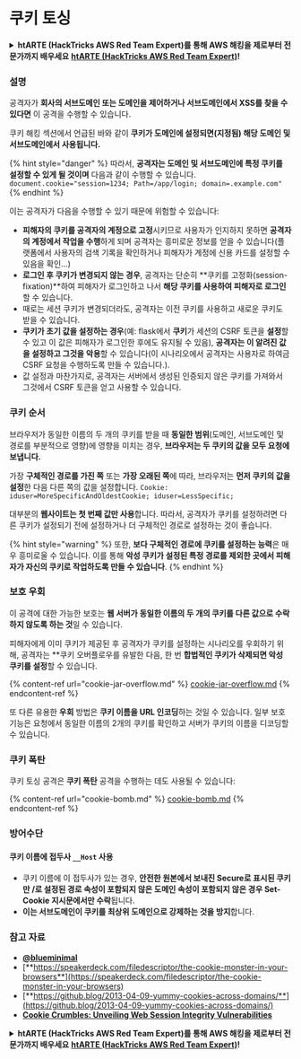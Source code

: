 # 쿠키 토싱

<details>

<summary><strong>htARTE (HackTricks AWS Red Team Expert)를 통해 AWS 해킹을 제로부터 전문가까지 배우세요</strong> <a href="https://training.hacktricks.xyz/courses/arte"><strong>htARTE (HackTricks AWS Red Team Expert)</strong></a><strong>!</strong></summary>

HackTricks를 지원하는 다른 방법:

* **회사가 HackTricks에 광고되길 원하거나** **HackTricks를 PDF로 다운로드**하려면 [**SUBSCRIPTION PLANS**](https://github.com/sponsors/carlospolop)를 확인하세요!
* [**공식 PEASS & HackTricks 스왜그**](https://peass.creator-spring.com)를 구매하세요
* [**The PEASS Family**](https://opensea.io/collection/the-peass-family)를 발견하세요, 당사의 독점 [**NFTs**](https://opensea.io/collection/the-peass-family) 컬렉션
* **💬 [**Discord 그룹**](https://discord.gg/hRep4RUj7f)에 가입하거나 [**텔레그램 그룹**](https://t.me/peass)에 가입하거나 **트위터** 🐦 [**@carlospolopm**](https://twitter.com/hacktricks\_live)**를 팔로우하세요**.
* **해킹 트릭을 공유하려면 PR을 제출하여** [**HackTricks**](https://github.com/carlospolop/hacktricks) 및 [**HackTricks Cloud**](https://github.com/carlospolop/hacktricks-cloud) github 저장소를 확인하세요.

</details>

### 설명

공격자가 **회사의 서브도메인 또는 도메인을 제어하거나 서브도메인에서 XSS를 찾을 수 있다면** 이 공격을 수행할 수 있습니다.

쿠키 해킹 섹션에서 언급된 바와 같이 **쿠키가 도메인에 설정되면(지정됨) 해당 도메인 및 서브도메인에서 사용됩니다.**

{% hint style="danger" %}
따라서, **공격자는 도메인 및 서브도메인에 특정 쿠키를 설정할 수 있게 될 것이며** 다음과 같이 수행할 수 있습니다. `document.cookie="session=1234; Path=/app/login; domain=.example.com"`
{% endhint %}

이는 공격자가 다음을 수행할 수 있기 때문에 위험할 수 있습니다:

* **피해자의 쿠키를 공격자의 계정으로 고정**시키므로 사용자가 인지하지 못하면 **공격자의 계정에서 작업을 수행**하게 되며 공격자는 흥미로운 정보를 얻을 수 있습니다(플랫폼에서 사용자의 검색 기록을 확인하거나 피해자가 계정에 신용 카드를 설정할 수 있음을 확인...)
* **로그인 후 쿠키가 변경되지 않는 경우**, 공격자는 단순히 **쿠키를 고정화(session-fixation)**하여 피해자가 로그인하고 나서 **해당 쿠키를 사용하여 피해자로 로그인**할 수 있습니다.
* 때로는 세션 쿠키가 변경되더라도, 공격자는 이전 쿠키를 사용하고 새로운 쿠키도 받을 수 있습니다.
* **쿠키가 초기 값을 설정하는 경우**(예: flask에서 **쿠키**가 세션의 CSRF 토큰을 **설정**할 수 있고 이 값은 피해자가 로그인한 후에도 유지될 수 있음), **공격자는 이 알려진 값을 설정하고 그것을 악용**할 수 있습니다(이 시나리오에서 공격자는 사용자로 하여금 CSRF 요청을 수행하도록 만들 수 있습니다.).
* 값 설정과 마찬가지로, 공격자는 서버에서 생성된 인증되지 않은 쿠키를 가져와서 그것에서 CSRF 토큰을 얻고 사용할 수 있습니다.

### 쿠키 순서

브라우저가 동일한 이름의 두 개의 쿠키를 받을 때 **동일한 범위**(도메인, 서브도메인 및 경로를 부분적으로 영향)에 영향을 미치는 경우, **브라우저는 두 쿠키의 값을 모두 요청에 보냅니다.**

가장 **구체적인 경로를 가진 쪽** 또는 **가장 오래된 쪽**에 따라, 브라우저는 **먼저 쿠키의 값을 설정**한 다음 다른 쪽의 값을 설정합니다. `Cookie: iduser=MoreSpecificAndOldestCookie; iduser=LessSpecific;`

대부분의 **웹사이트는 첫 번째 값만 사용**합니다. 따라서, 공격자가 쿠키를 설정하려면 다른 쿠키가 설정되기 전에 설정하거나 더 구체적인 경로로 설정하는 것이 좋습니다.

{% hint style="warning" %}
또한, **보다 구체적인 경로에 쿠키를 설정하는 능력**은 매우 흥미로울 수 있습니다. 이를 통해 **악성 쿠키가 설정된 특정 경로를 제외한 곳에서 피해자가 자신의 쿠키로 작업하도록 만들 수 있습니다**.
{% endhint %}

### 보호 우회

이 공격에 대한 가능한 보호는 **웹 서버가 동일한 이름의 두 개의 쿠키를 다른 값으로 수락하지 않도록 하는 것**일 수 있습니다.

피해자에게 이미 쿠키가 제공된 후 공격자가 쿠키를 설정하는 시나리오를 우회하기 위해, 공격자는 **쿠키 오버플로우를 유발한 다음, 한 번 **합법적인 쿠키가 삭제되면 악성 쿠키를 설정**할 수 있습니다.

{% content-ref url="cookie-jar-overflow.md" %}
[cookie-jar-overflow.md](cookie-jar-overflow.md)
{% endcontent-ref %}

또 다른 유용한 **우회** 방법은 **쿠키 이름을 URL 인코딩**하는 것일 수 있습니다. 일부 보호 기능은 요청에서 동일한 이름의 2개의 쿠키를 확인하고 서버가 쿠키의 이름을 디코딩할 수 있습니다.

### 쿠키 폭탄

쿠키 토싱 공격은 **쿠키 폭탄** 공격을 수행하는 데도 사용될 수 있습니다:

{% content-ref url="cookie-bomb.md" %}
[cookie-bomb.md](cookie-bomb.md)
{% endcontent-ref %}

### 방어**수단**

#### **쿠키 이름에 접두사 `__Host` 사용**

* 쿠키 이름에 이 접두사가 있는 경우, **안전한 원본에서 보내진 Secure로 표시된 쿠키만 /로 설정된 경로 속성이 포함되지 않은 도메인 속성이 포함되지 않은 경우 Set-Cookie 지시문에서만 수락**됩니다.
* **이는 서브도메인이 쿠키를 최상위 도메인으로 강제하는 것을 방지**합니다. 

### 참고 자료

* [**@blueminimal**](https://twitter.com/blueminimal)
* [**https://speakerdeck.com/filedescriptor/the-cookie-monster-in-your-browsers**](https://speakerdeck.com/filedescriptor/the-cookie-monster-in-your-browsers)
* [**https://github.blog/2013-04-09-yummy-cookies-across-domains/**](https://github.blog/2013-04-09-yummy-cookies-across-domains/)
* [**Cookie Crumbles: Unveiling Web Session Integrity Vulnerabilities**](https://www.youtube.com/watch?v=F\_wAzF4a7Xg)

<details>

<summary><strong>htARTE (HackTricks AWS Red Team Expert)를 통해 AWS 해킹을 제로부터 전문가까지 배우세요</strong> <a href="https://training.hacktricks.xyz/courses/arte"><strong>htARTE (HackTricks AWS Red Team Expert)</strong></a><strong>!</strong></summary>

HackTricks를 지원하는 다른 방법:

* **회사가 HackTricks에 광고되길 원하거나** **HackTricks를 PDF로 다운로드**하려면 [**SUBSCRIPTION PLANS**](https://github.com/sponsors/carlospolop)를 확인하세요!
* [**공식 PEASS & HackTricks 스왜그**](https://peass.creator-spring.com)를 구매하세요
* [**The PEASS Family**](https://opensea.io/collection/the-peass-family)를 발견하세요, 당사의 독점 [**NFTs**](https://opensea.io/collection/the-peass-family) 컬렉션
* **💬 [**Discord 그룹**](https://discord.gg/hRep4RUj7f)에 가입하거나 [**텔레그램 그룹**](https://t.me/peass)에 가입하거나 **트위터** 🐦 [**@carlospolopm**](https://twitter.com/hacktricks\_live)**를 팔로우하세요**.
* **해킹 트릭을 공유하려면 PR을 제출하여** [**HackTricks**](https://github.com/carlospolop/hacktricks) 및 [**HackTricks Cloud**](https://github.com/carlospolop/hacktricks-cloud) github 저장소를 확인하세요.

</details>
